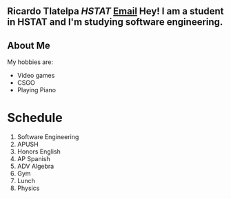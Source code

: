 **Ricardo Tlatelpa** 
 _HSTAT_
 [Email](ricardojrt6565@hstat.org)
 **Hey! I am a student in HSTAT and I'm studying software engineering.**  
 ---
 ## About Me  
 My hobbies are: 
 * Video games   
  * CSGO
 * Playing Piano 
 
# Schedule  
1. Software Engineering
2. APUSH
3. Honors English 
4. AP Spanish
5. ADV Algebra 
6. Gym
7. Lunch
8. Physics